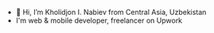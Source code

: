 - 👋 Hi, I’m Kholidjon I. Nabiev from Central Asia, Uzbekistan
- I'm web & mobile developer, freelancer on Upwork
